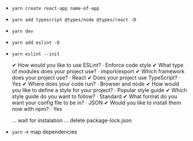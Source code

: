 - `yarn create react-app name-of-app`
- `yarn add typescript @types/node @types/react -D`
- `yarn dev`
- `yarn add eslint -D`
- `yarn eslint --init`

    ✔ How would you like to use ESLint? · Enforce code style
    ✔ What type of modules does your project use? · import/export
    ✔ Which framework does your project use? · React
    ✔ Does your project use TypeScript? · Yes
    ✔ Where does your code run? · Browser and node
    ✔ How would you like to define a style for your project? · Popular style guide
    ✔ Which style guide do you want to follow? · Standard
    ✔ What format do you want your config file to be in? · JSON
    ✔ Would you like to install them now with npm? · Yes

    ... wait for instalation
    ... delete package-lock.json

- `yarn` -> map dependencies
